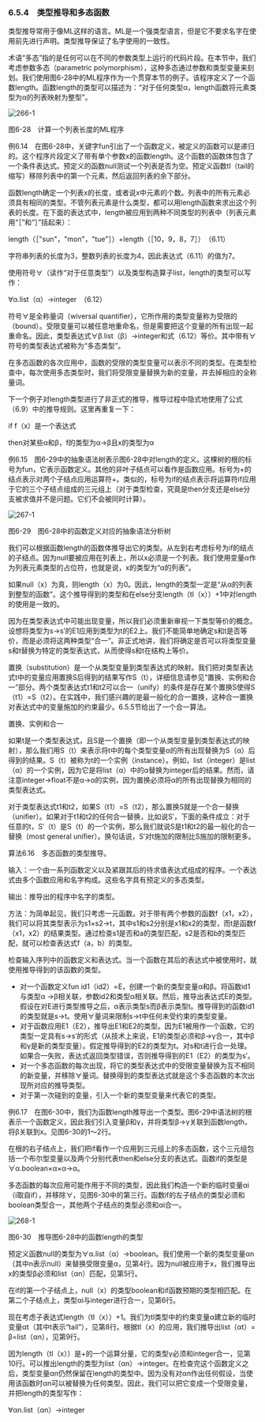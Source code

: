 ### 6.5.4　类型推导和多态函数

类型推导常用于像ML这样的语言。ML是一个强类型语言，但是它不要求名字在使用前先进行声明。类型推导保证了名字使用的一致性。

术语“多态”指的是任何可以在不同的参数类型上运行的代码片段。在本节中，我们考虑参数多态（parametric polymorphism），这种多态通过参数和类型变量来刻划。我们使用图6-28中的ML程序作为一个贯穿本节的例子。该程序定义了一个函数length。函数length的类型可以描述为：“对于任何类型α，length函数将元素类型为α的列表映射为整型”。

![266-1](../Images/image04423.jpeg)

图6-28　计算一个列表长度的ML程序

例6.14　在图6-28中，关键字fun引出了一个函数定义，被定义的函数可以是递归的。这个程序片段定义了带有单个参数x的函数length。这个函数的函数体包含了一个条件表达式。预定义的函数null测试一个列表是否为空。预定义函数tl（tail的缩写）移除列表中的第一个元素，然后返回列表的余下部分。

函数length确定一个列表x的长度，或者说x中元素的个数。列表中的所有元素必须具有相同的类型。不管列表元素是什么类型，都可以用length函数来求出这个列表的长度。在下面的表达式中，length被应用到两种不同类型的列表中（列表元素用“［”和“］”括起来）：

length（［"sun"，"mon"，"tue"］）+length（［10，9，8，7］）　（6.11）

字符串列表的长度为3，整数列表的长度为4，因此表达式（6.11）的值为7。

使用符号∀（读作“对于任意类型”）以及类型构造算子list，length的类型可以写作：

∀α.list（α）→integer　（6.12）

符号∀是全称量词（wiversal quantifier），它所作用的类型变量称为受限的（bound）。受限变量可以被任意地重命名，但是需要把这个变量的所有出现一起重命名。因此，类型表达式∀β.list（β）→integer和式（6.12）等价。其中带有∀符号的类型表达式被称为“多态类型”。

在多态函数的各次应用中，函数的受限的类型变量可以表示不同的类型。在类型检查中，每次使用多态类型时，我们将受限变量替换为新的变量，并去掉相应的全称量词。

下一个例子对length类型进行了非正式的推导，推导过程中隐式地使用了公式（6.9）中的推导规则。这里再重复一下：

if f（x）是一个表达式

then对某些α和β，f的类型为α→β且x的类型为α

例6.15　图6-29中的抽象语法树表示图6-28中对length的定义。这棵树的根的标号为fun，它表示函数定义。其他的非叶子结点可以看作是函数应用。标号为+的结点表示对两个子结点应用运算符+。类似的，标号为if的结点表示将运算符if应用于它的三个子结点组成的三元组上（对于类型检查，究竟是then分支还是else分支被求值并不是问题。它们不会被同时计算）。

![267-1](../Images/image04424.jpeg)

图6-29　图6-28中的函数定义对应的抽象语法分析树

我们可以根据函数length的函数体推导出它的类型。从左到右考虑标号为if的结点的子结点。因为null要被应用在列表上，所以x必须是一个列表。我们使用变量α作为列表元素类型的占位符，也就是说，x的类型为“α的列表”。

如果null（x）为真，则length（x）为0。因此，length的类型一定是“从α的列表到整型的函数”。这个推导得到的类型和在else分支length（tl（x））+1中对length的使用是一致的。

因为在类型表达式中可能出现变量，所以我们必须重新审视一下类型等价的概念。设想将类型为s→s′的E1应用到类型为t的E2上。我们不能简单地确定s和t是否等价，而是必须将这两种类型“合一”。非正式地讲，我们将确定是否可以将类型变量s和t替换为特定的类型表达式，从而使得s和t在结构上等价。

置换（substitution）是一个从类型变量到类型表达式的映射。我们把对类型表达式t中的变量应用置换S后得到的结果写作S（t），详细信息请参见“置换、实例和合一”部分。两个类型表达式t1和t2可以合一（unify）的条件是存在某个置换S使得S（t1）=S（t2）。在实践中，我们感兴趣的是最一般化的合一置换，这种合一置换对表达式中的变量施加的约束最少。6.5.5节给出了一个合一算法。

置换、实例和合一

如果t是一个类型表达式，且S是一个置换（即一个从类型变量到类型表达式的映射），那么我们用S（t）来表示将t中的每个类型变量α的所有出现替换为S（α）后得到的结果。S（t）被称为t的一个实例（instance）。例如，list（integer）是list（α）的一个实例，因为它是将list（α）中的α替换为integer后的结果。然而，请注意integer→float不是α→α的实例，因为置换必须将α的所有出现替换为相同的类型表达式。

对于类型表达式t1和t2，如果S（t1）=S（t2），那么置换S就是一个合一替换（unifier）。如果对于t1和t2的任何合一替换，比如说S′，下面的条件成立：对于任意的t，S′（t）是S（t）的一个实例，那么我们就说S是t1和t2的最一般化的合一替换（most general unifier）。换句话说，S′对t施加的限制比S施加的限制更多。

算法6.16　多态函数的类型推导。

输入：一个由一系列函数定义以及紧跟其后的待求值表达式组成的程序。一个表达式由多个函数应用和名字构成。这些名字具有预定义的多态类型。

输出：推导出的程序中名字的类型。

方法：为简单起见，我们只考虑一元函数。对于带有两个参数的函数f（x1，x2），我们可以将其类型表示为s1×s2→t，其中s1和s2分别是x1和x2的类型，而t是函数f（x1，x2）的结果类型。通过检查s1是否和a的类型匹配，s2是否和b的类型匹配，就可以检查表达式f（a，b）的类型。

检查输入序列中的函数定义和表达式。当一个函数在其后的表达式中被使用时，就使用推导得到的该函数的类型。

- 对一个函数定义fun id1（id2）=E，创建一个新的类型变量α和β。将函数id1与类型α →β相关联，参数id2和类型α相关联。然后，推导出表达式E的类型。假设在对E进行类型推导之后，α表示类型s而β表示类型t。推导得到的函数id1的类型就是s→t。使用∀量词来限制s→t中任何未受约束的类型变量。
- 对于函数应用E1（E2），推导出E1和E2的类型。因为E1被用作一个函数，它的类型一定具有s→s′的形式（从技术上来说，E1的类型必须和β→γ合一，其中β和γ是新的类型变量）。假定推导得到的E2的类型为t。对s和t进行合一处理。如果合一失败，表达式返回类型错误，否则推导得到的E1（E2）的类型为s′。
- 对一个多态函数的每次出现，将它的类型表达式中的受限变量替换为互不相同的新变量，并移除∀量词。替换得到的类型表达式就是这个多态函数的本次出现所对应的推导类型。
- 对于第一次碰到的变量，引入一个新的类型变量来代表它的类型。

例6.17　在图6-30中，我们为函数length推导出一个类型。图6-29中语法树的根表示一个函数定义，因此我们引入变量β和γ，并将类型β→γ关联到函数length，将β关联到x。见图6-30的1～2行。

在根的右子结点上，我们把if看作一个应用到三元组上的多态函数，这个三元组包括一个布尔型变量以及两个分别代表then和else分支的表达式。函数if的类型是∀α.boolean×α×α→α。

多态函数的每次应用可能作用于不同的类型，因此我们构造一个新的临时变量αi（i取自if），并移除∀，见图6-30中的第三行。函数if的左子结点的类型必须和boolean类型合一，其他两个子结点的类型必须和αi合一。

![268-1](../Images/image04425.jpeg)

图6-30　推导图6-28中的函数length的类型

预定义函数null的类型为∀α.list（α）→boolean。我们使用一个新的类型变量αn（其中n表示null）来替换受限变量α，见第4行。因为null被应用于x，我们推导出x的类型β必须和list（αn）匹配，见第5行。

在if的第一个子结点上，null（x）的类型boolean和if函数预期的类型相匹配。在第二个子结点上，类型αi与integer进行合一，见第6行。

现在考虑子表达式length（tl（x））+1。我们为tl类型中的约束变量α建立新的临时变量αt（其中t表示“tail”），见第8行。根据tl（x）的应用，我们推导出list（αt）= β=list（αn），见第9行。

因为length（tl（x））是+的一个运算分量，它的类型γ必须和integer合一，见第10行。可以推出length的类型为list（αn）→integer。在检查完这个函数定义之后，类型变量αn仍然保留在length的类型中。因为没有对αn作出任何假设，当使用该函数时αn可以被替换为任何类型。因此，我们可以把它变成一个受限变量，并把length的类型写作：

∀αn.list（αn）→integer